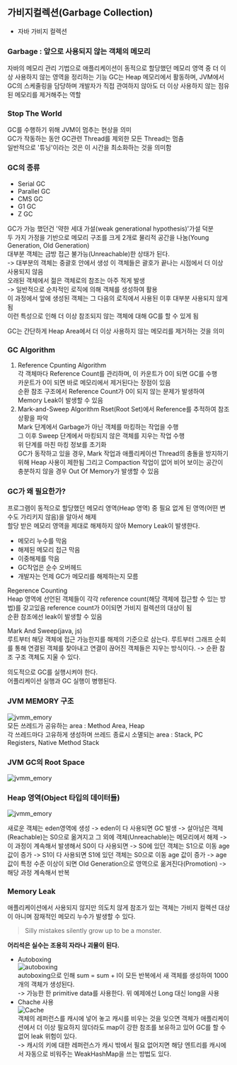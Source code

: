 ## 가비지컬렉션(Garbage Collection)

- 자바 가비지 컬렉션

### Garbage : 앞으로 사용되지 않는 객체의 메모리
자바의 메모리 관리 기법으로 애플리케이션이 동적으로 할당했던 메모리 영역 중 더 이상 사용하지 않는 영역을 정리하는 기능
GC는 Heap 메모리에서 활동하며, JVM에서 GC의 스케줄링을 담당하며 개발자가 직접 관여하지 않아도 더 이상 사용하지 않는 점유된 메모리를 제거해주는 역할

### Stop The World  
GC를 수행하기 위해 JVM이 멈추는 현상을 의미  
GC가 작동하는 동안 GC관련 Thread를 제외한 모든 Thread는 멈춤  
일반적으로 '튜닝'이라는 것은 이 시간을 최소화하는 것을 의미함

### GC의 종류
- Serial GC
- Parallel GC
- CMS GC
- G1 GC
- Z GC

GC가 가능 했던건 '약한 세대 가설(weak generational hypothesis)'가설 덕분  
두 가지 가정을 기반으로 메모리 구조를 크게 2개로 물리적 공간을 나눔(Young Generation, Old Generation)  
대부분 객체는 금방 접근 불가능(Unreachable)한 상태가 된다.  
-> 대부분의 객체는 중괄호 안에서 생성 이 객체들은 괄호가 끝나는 시점에서 더 이상 사용되지 않음  
오래된 객체에서 젊은 객체로의 참조는 아주 적게 발생  
-> 일반적으로 순차적인 로직에 의해 객체를 생성하여 활용  
이 과정에서 앞에 생성된 객체는 그 다음의 로직에서 사용된 이후 대부분 사용되지 않게 됨  
이런 특성으로 인해 더 이상 참조되지 않는 객체에 대해 GC를 할 수 있게 됨

GC는 간단하게 Heap Area에서 더 이상 사용하지 않는 메모리를 제거하는 것을 의미

### GC Algorithm
1. Reference Cpunting Algorithm  
각 객체마다 Reference Count를 관리하며, 이 카운트가 0이 되면 GC를 수행  
카운트가 0이 되면 바로 메모리에서 제거된다는 장점이 있음  
순환 참조 구조에서 Reference Count가 0이 되지 않는 문제가 발생하여 Memory Leak이 발생할 수 있음  
1. Mark-and-Sweep Algorithm
Rset(Root Set)에서 Reference를 추적하여 참조 상황을 파악  
Mark 단계에서 Garbage가 아닌 객체를 마킹하는 작업을 수행  
그 이후 Sweep 단계에서 마킹되지 않은 객체를 지우는 작업 수행  
위 단계를 마친 마킹 정보를 초기화  
GC가 동작하고 있을 경우, Mark 작업과 애플리케이션 Thread의 충돌을 방지하기 위해 Heap 사용이 제한됨 그리고 Compaction 작업이 없어 비어 보이는 공간이 충분하지 않을 경우 Out Of Memory가 발생할 수 있음

### GC가 왜 필요한가?  
프로그램이 동적으로 할당했던 메모리 영역(Heap 영역) 중 필요 없게 된 영역(어떤 변수도 가리키지 않음)을 알아서 해제  
할당 받은 메모리 영역을 제대로 해제하지 않아 Memory Leak이 발생한다.  
  - 메모리 누수를 막음
  - 해제된 메모리 접근 막음
  - 이중해제를 막음
  - GC작업은 순수 오버헤드
  - 개발자는 언제 GC가 메모리를 해제하는지 모름

Regerence Counting  
Heap 영역에 선언된 객체들이 각각 reference count(해당 객체에 접근할 수 있는 방법)를 갖고있음 reference count가 0이되면 가비지 컬렉션의 대상이 됨   
순환 참조에선 leak이 발생할 수 있음

Mark And Sweep(java, js)  
루트부터 해당 객체에 접근 가능한지를 해제의 기준으로 삼는다. 루트부터 그래프 순회를 통해 연결된 객체를 찾아내고 연결이 끊어진 객체들은 지우는 방식이다. -> 순환 참조 구조 객체도 지울 수 있다.

의도적으로 GC를 실행시켜야 한다.  
어플리케이션 실행과 GC 실행이 병행된다.

### JVM MEMORY 구조  
![jvmm_emory](/image/jvm_memory.png)  
모든 쓰레드가 공유하는 area : Method Area, Heap  
각 쓰레드마다 고유하게 생성하며 쓰레드 종료시 소멸되는 area : Stack, PC Registers, Native Method Stack

### JVM GC의 Root Space  
![jvmm_emory](/image/Root_Space.png)

### Heap 영역(Object 타입의 데이터들)
![jvmm_emory](/image/Heap_Area.png)

새로운 객체는 eden영역에 생성 -> eden이 다 사용되면 GC 발생 -> 살아남은 객체(Reachable)는 S0으로 옮겨지고 그 외에 객체(Unreachable)는 메모리에서 해제 -> 이 과정이 계속해서 발생해서 S0이 다 사용되면 -> S0에 있던 객체는 S1으로 이동 age 값이 증가 -> S1이 다 사용되면 S1에 있던 객체는 S0으로 이동 age 값이 증가 -> age 값이 특정 수준 이상이 되면 Old Generation으로 영역으로 옮겨진다(Promotion) -> 해당 과정 계속해서 반복

### Memory Leak  
애플리케이션에서 사용되지 않지만 의도치 않게 참조가 있는 객체는 가비지 컬렉션 대상이 아니며 잠재적인 메모리 누수가 발생할 수 있다.  
> Silly mistakes silently grow up to be a monster.
 
__어리석은 실수는 조용히 자라나 괴물이 된다.__  
- Autoboxing  
![autoboxing](/image/메모리_예제코드.png)  
autoboxing으로 인해 sum = sum + l이 모든 반복에서 새 객체를 생성하여 1000개의 객체가 생성된다.  
-> 가능한 한 primitive data를 사용한다. 위 예제에선 Long 대신 long을 사용  
- Chache 사용  
![Cache](/image/Cache.png)  
객체의 레퍼런스를 캐시에 넣어 놓고 캐시를 비우는 것을 잊으면 객체가 애플리케이션에서 더 이상 필요하지 않더라도 map이 강한 참조를 보유하고 있어 GC를 할 수 없어 leak 위험이 있다.  
-> 캐시의 키에 대한 레퍼런스가 캐시 밖에서 필요 없어지면 해당 엔트리를 캐시에서 자동으로 비워주는 WeakHashMap을 쓰는 방법도 있다.
